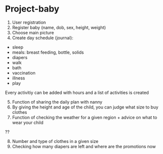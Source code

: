 # Project-baby

1. User registration
2. Register baby (name, dob, sex, height, weight)
3. Choose main picture 
4. Create day schedule (journal): 

- sleep
- meals: breast feeding, bottle, solids
- diapers
- walk
- bath
- vaccination
- illness
- play

Every activitiy can be added with hours and a list of activities is created 

5. Function of sharing the daily plan with nanny 
6. By giving the height and age of the child, you can judge what size to buy clothes
7. Function of checking the weather for a given region + advice on what to wear your child

??

8. Number and type of clothes in a given size
9. Checking how many diapers are left and where are the promotions now
